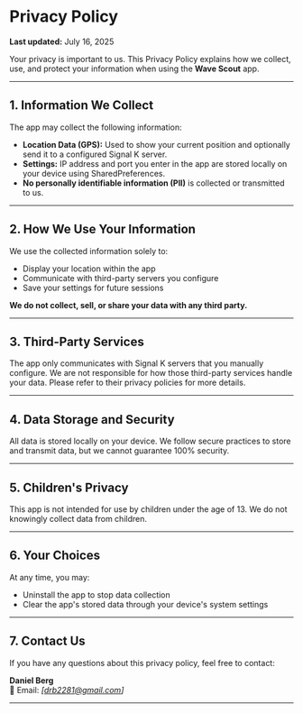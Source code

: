 # Privacy Policy

**Last updated:** July 16, 2025

Your privacy is important to us. This Privacy Policy explains how we collect, use, and protect your information when using the **Wave Scout** app.

---

## 1. Information We Collect

The app may collect the following information:

- **Location Data (GPS):** Used to show your current position and optionally send it to a configured Signal K server.
- **Settings:** IP address and port you enter in the app are stored locally on your device using SharedPreferences.
- **No personally identifiable information (PII)** is collected or transmitted to us.

---

## 2. How We Use Your Information

We use the collected information solely to:

- Display your location within the app
- Communicate with third-party servers you configure
- Save your settings for future sessions

**We do not collect, sell, or share your data with any third party.**

---

## 3. Third-Party Services

The app only communicates with Signal K servers that you manually configure. We are not responsible for how those third-party services handle your data. Please refer to their privacy policies for more details.

---

## 4. Data Storage and Security

All data is stored locally on your device. We follow secure practices to store and transmit data, but we cannot guarantee 100% security.

---

## 5. Children's Privacy

This app is not intended for use by children under the age of 13. We do not knowingly collect data from children.

---

## 6. Your Choices

At any time, you may:

- Uninstall the app to stop data collection
- Clear the app's stored data through your device's system settings

---

## 7. Contact Us

If you have any questions about this privacy policy, feel free to contact:

**Daniel Berg**  
📧 Email: _[drb2281@gmail.com]_

---
